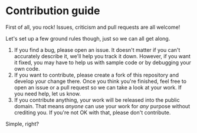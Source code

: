 # Contribution guide

First of all, you rock! Issues, criticism and pull requests are all welcome!

Let's set up a few ground rules though, just so we can all get along.

1. If you find a bug, please open an issue. It doesn't matter if you can't accurately describe it, we'll help you track
   it down. However, if you want it fixed, you may have to help us with sample code or by debugging your own code.
2. If you want to contribute, please create a fork of this repository and develop your change there. Once you think
   you're finished, feel free to open an issue or a pull request so we can take a look at your work. If you need help,
   let us know.
3. If you contribute anything, your work will be released into the public domain. That means *anyone* can use your work
   for *any* purpose without crediting you. If you're not OK with that, please don't contribute.

Simple, right?